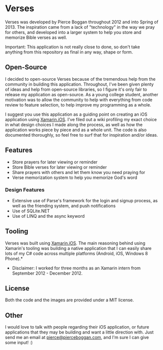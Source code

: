 # Verses
Verses was developed by Pierce Boggan throughout 2012 and into Spring of 2013. The inspiration came from a lack of "technology" in the way we pray for others, and developed into a larger system to help you store and memorize Bible verses as well. 

Important: This application is not really close to done, so don't take anything from this repository as final in any way, shape or form.

## Open-Source
I decided to open-source Verses because of the tremendous help from the community in building this application. Throughout, I've been given plenty of ideas and help from open-source libraries, so I figure it's only fair to release my application as open-source. As a young college student, another motivation was to allow the community to help with everything from code review to feature selection, to help improve my programming as a whole. 

I suggest you use this application as a guiding point on creating an iOS application using [Xamarin.iOS](http//www.xamarin.com). I've filed out a wiki profiling my exact choice in what design choices I made along the process, as well as how the application works piece by piece and as a whole unit. The code is also documented thoroughly, so feel free to surf that for inspiration and/or ideas.

## Features
* Store prayers for later viewing or reminder
* Store Bible verses for later viewing or reminder
* Share prayers with others and let them know you need praying for
* Verse memorization system to help you memorize God's word

### Design Features
* Extensive use of Parse's framework for the login and signup process, as well as the friending system, and push notifications
* Use of SQLite.NET
* Use of LINQ and the async keyword

## Tooling
Verses was built using [Xamarin.iOS](http://ios.xamarin.com). The main reasoning behind using Xamarin's tooling was building a native application that I can easily share lots of my C# code across multiple platforms (Android, iOS, Windows 8 Phone).*

* Disclaimer: I worked for three months as an Xamarin intern from September 2012 - December 2012.

## License
Both the code and the images are provided under a MIT license.

## Other
I would love to talk with people regarding their iOS application, or future applications that they may be building and want a little direction with. Just send me an email at pierce@pierceboggan.com, and I'm sure I can give some input! :)